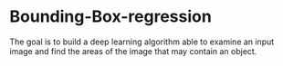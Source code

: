 # Bounding-Box-regression
The goal is to build a deep learning algorithm able to examine an input image and find the areas of the image that may contain an object.
